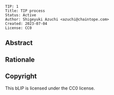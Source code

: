 ```
TIP: 1
Title: TIP process
Status: Active
Author: Shigeyuki Azuchi <azuchi@chaintope.com>
Created: 2023-07-04
License: CC0
```

## Abstract

## Rationale

## Copyright

This bLIP is licensed under the CC0 license.